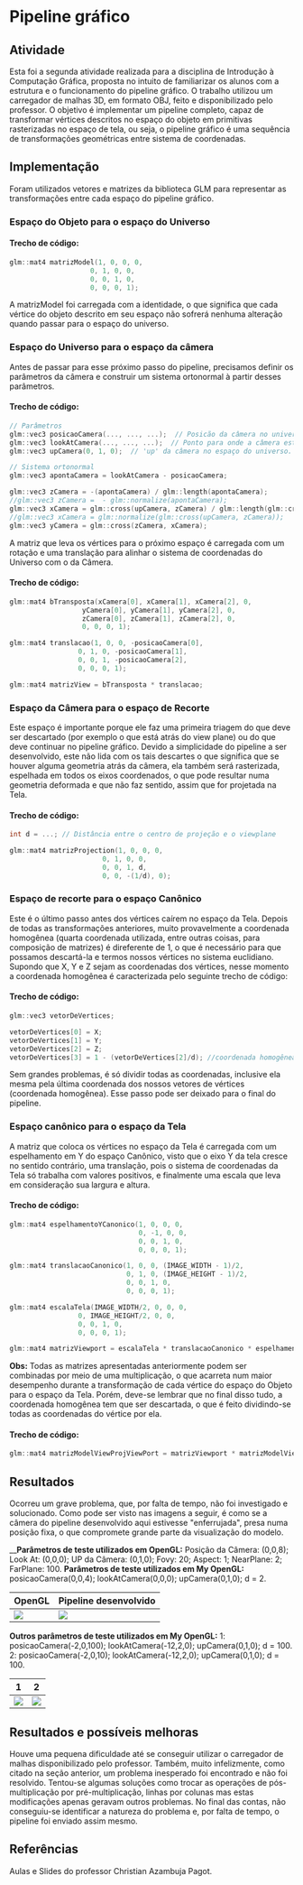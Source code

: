 # Pipeline gráfico

## Atividade

Esta foi a segunda atividade realizada para a disciplina de Introdução à Computação Gráfica, proposta no intuito de familiarizar os alunos com a estrutura e o funcionamento do pipeline gráfico. O trabalho utilizou um carregador de malhas 3D, em formato OBJ, feito e disponibilizado pelo professor. O objetivo é implementar um pipeline completo, capaz de transformar vértices descritos no espaço do objeto em primitivas rasterizadas no espaço de tela, ou seja, o pipeline gráfico é uma sequência de transformações geométricas entre sistema de coordenadas.

## Implementação

Foram utilizados vetores e matrizes da biblioteca GLM para representar as transformações entre cada espaço do pipeline gráfico.

### Espaço do Objeto para o espaço do Universo

#### Trecho de código:
~~~c++
glm::mat4 matrizModel(1, 0, 0, 0,
                    0, 1, 0, 0,
                    0, 0, 1, 0,
                    0, 0, 0, 1);
~~~	

A matrizModel foi carregada com a identidade, o que significa que cada vértice do objeto descrito em seu espaço não sofrerá nenhuma alteração quando passar para o espaço do universo.

### Espaço do Universo para o espaço da câmera

Antes de passar para esse próximo passo do pipeline, precisamos definir os parâmetros da câmera e construir um sistema ortonormal à partir desses parâmetros.

#### Trecho de código:
~~~c++
// Parâmetros
glm::vec3 posicaoCamera(..., ..., ...);  // Posicão da câmera no universo.
glm::vec3 lookAtCamera(..., ..., ...);  // Ponto para onde a câmera está olhando.
glm::vec3 upCamera(0, 1, 0);  // 'up' da câmera no espaço do universo.

// Sistema ortonormal
glm::vec3 apontaCamera = lookAtCamera - posicaoCamera;

glm::vec3 zCamera = -(apontaCamera) / glm::length(apontaCamera);
//glm::vec3 zCamera =  - glm::normalize(apontaCamera);
glm::vec3 xCamera = glm::cross(upCamera, zCamera) / glm::length(glm::cross(upCamera, zCamera));
//glm::vec3 xCamera = glm::normalize(glm::cross(upCamera, zCamera));
glm::vec3 yCamera = glm::cross(zCamera, xCamera);
~~~	

A matriz que leva os vértices para o próximo espaço é carregada com um rotação e uma translação para alinhar o sistema de coordenadas do Universo com o da Câmera.

#### Trecho de código:
~~~c++
glm::mat4 bTransposta(xCamera[0], xCamera[1], xCamera[2], 0,
      	          yCamera[0], yCamera[1], yCamera[2], 0,
      	          zCamera[0], zCamera[1], zCamera[2], 0,
      	          0, 0, 0, 1);

glm::mat4 translacao(1, 0, 0, -posicaoCamera[0],
     	         0, 1, 0, -posicaoCamera[1],
     	         0, 0, 1, -posicaoCamera[2],
     	         0, 0, 0, 1);

glm::mat4 matrizView = bTransposta * translacao;
~~~	

### Espaço da Câmera para o espaço de Recorte

Este espaço é importante porque ele faz uma primeira triagem do que deve ser descartado (por exemplo o que está atrás do view plane) ou do que deve continuar no pipeline gráfico. Devido a simplicidade do pipeline a ser desenvolvido, este não lida com os tais descartes o que significa que se houver alguma geometria atrás da câmera, ela também será rasterizada, espelhada em todos os eixos coordenados, o que pode resultar numa geometria deformada e que não faz sentido, assim que for projetada na Tela. 

#### Trecho de código:
~~~c++
int d = ...; // Distância entre o centro de projeção e o viewplane

glm::mat4 matrizProjection(1, 0, 0, 0,
                 	   0, 1, 0, 0,
                 	   0, 0, 1, d,
                 	   0, 0, -(1/d), 0);
~~~	

### Espaço de recorte para o espaço Canônico

Este é o último passo antes dos vértices caírem no espaço da Tela. Depois de todas as transformações anteriores, muito provavelmente a coordenada homogênea (quarta coordenada utilizada, entre outras coisas, para composição de matrizes) é direferente de 1, o que é necessário para que possamos descartá-la e termos nossos vértices no sistema euclidiano. Supondo que X, Y e Z sejam as coordenadas dos vértices, nesse momento a coordenada homogênea é caracterizada pelo seguinte trecho de código:

#### Trecho de código:
~~~c++
glm::vec3 vetorDeVertices;

vetorDeVertices[0] = X;
vetorDeVertices[1] = Y;
vetorDeVertices[2] = Z;
vetorDeVertices[3] = 1 - (vetorDeVertices[2]/d); //coordenada homogênea;
~~~	

Sem grandes problemas, é só dividir todas as coordenadas, inclusive ela mesma pela última coordenada dos nossos vetores de vértices (coordenada homogênea). Esse passo pode ser deixado para o final do pipeline.

### Espaço canônico para o espaço da Tela

A matriz que coloca os vértices no espaço da Tela é carregada com um espelhamento em Y do espaço Canônico, visto que o eixo Y da  tela cresce no sentido contrário, uma translação, pois o sistema de coordenadas da Tela só trabalha com valores positivos, e finalmente uma escala que leva em consideração sua largura e altura. 

#### Trecho de código:
~~~c++
glm::mat4 espelhamentoYCanonico(1, 0, 0, 0,
                                0, -1, 0, 0,
                                0, 0, 1, 0,
                                0, 0, 0, 1);

glm::mat4 translacaoCanonico(1, 0, 0, (IMAGE_WIDTH - 1)/2,
                             0, 1, 0, (IMAGE_HEIGHT - 1)/2,
                             0, 0, 1, 0,
                             0, 0, 0, 1);

glm::mat4 escalaTela(IMAGE_WIDTH/2, 0, 0, 0,
      	         0, IMAGE_HEIGHT/2, 0, 0,
      	         0, 0, 1, 0,
      	         0, 0, 0, 1);

glm::mat4 matrizViewport = escalaTela * translacaoCanonico * espelhamentoYCanonico;
~~~	

__Obs:__ Todas as matrizes apresentadas anteriormente podem ser combinadas por meio de uma multiplicação, o que acarreta num maior desempenho durante a transformação de cada vértice do espaço do Objeto para o espaço da Tela. Porém, deve-se lembrar que no final disso tudo, a coordenada homogênea tem que ser descartada, o que é feito dividindo-se todas as coordenadas do vértice por ela. 

#### Trecho de código:
~~~c++
glm::mat4 matrizModelViewProjViewPort = matrizViewport * matrizModelViewProj;
~~~	

## Resultados

Ocorreu um grave problema, que, por falta de tempo, não foi investigado e solucionado. Como pode ser visto nas imagens a seguir, é como se a câmera do pipeline desenvolvido aqui estivesse "enferrujada", presa numa posição fixa, o que compromete grande parte da visualização do modelo.

____Parâmetros de teste utilizados em OpenGL:__ Posição da Câmera: (0,0,8); Look At: (0,0,0); UP da Câmera: (0,1,0); Fovy: 20; Aspect: 1; NearPlane: 2; FarPlane: 100.
__Parâmetros de teste utilizados em My OpenGL:__ posicaoCamera(0,0,4); lookAtCamera(0,0,0); upCamera(0,1,0); d = 2.

OpenGL | Pipeline desenvolvido
------------ | ------------
![](https://github.com/Moura00010001/CG/blob/master/Atividade%202/Printscreens/Pipeline%20OpenGL.png) | ![](https://github.com/Moura00010001/CG/blob/master/Atividade%202/Printscreens/Pipeline%20Projeto%20-%201.png)

__Outros parâmetros de teste utilizados em My OpenGL:__ 
1: posicaoCamera(-2,0,100); lookAtCamera(-12,2,0); upCamera(0,1,0); d = 100.
2: posicaoCamera(-2,0,10); lookAtCamera(-12,2,0); upCamera(0,1,0); d = 100.

1 | 2
------------ | ------------
![](https://github.com/Moura00010001/CG/blob/master/Atividade%202/Printscreens/Pipeline%20Projeto%20-%203.png) | ![](https://github.com/Moura00010001/CG/blob/master/Atividade%202/Printscreens/Pipeline%20Projeto%20-%202.png)

## Resultados e possíveis melhoras

Houve uma pequena dificuldade até se conseguir utilizar o carregador de malhas disponibilizado pelo professor. Também, muito infelizmente, como citado na seção anterior, um problema inesperado foi encontrado e não foi resolvido. Tentou-se algumas soluções como trocar as operações de pós-multiplicação por pré-multiplicação, linhas por colunas mas estas modificações apenas geravam outros problemas. No final das contas, não conseguiu-se identificar a natureza do problema e, por falta de tempo, o pipeline foi enviado assim mesmo. 

## Referências

Aulas e Slides do professor Christian Azambuja Pagot.
